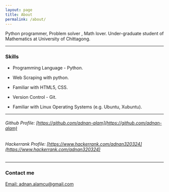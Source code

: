 ```yaml
---
layout: page
title: About
permalink: /about/
---
```

Python programmer, Problem solver , Math lover.
Under-graduate student of Mathematics at University of Chittagong.

***
### Skills

* Programming Language - Python.

* Web Scraping with python. 

* Familiar with HTML5, CSS.

* Version Control - Git.

* Familiar with Linux Operating Systems (e.g. Ubuntu, Xubuntu).

***

###### Github Profile: [https://github.com/adnan-alam](https://github.com/adnan-alam)
###### Hackerrank Profile: [https://www.hackerrank.com/adnan320324](https://www.hackerrank.com/adnan320324)

***
### Contact me

[Email: adnan.alamcu@gmail.com](mailto:adnan320324@gmail.com)
